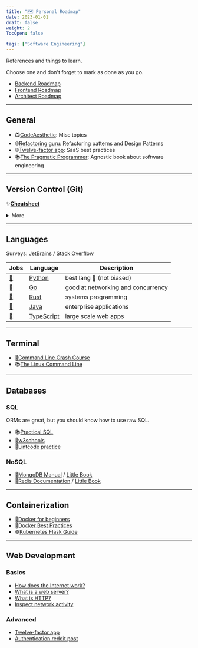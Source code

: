 ```yaml
---
title: "🗺️ Personal Roadmap"
date: 2023-01-01
draft: false
weight: 2
TocOpen: false

tags: ["Software Engineering"]
---
```


References and things to learn.

<!--more-->

Choose one and don't forget to mark as done as you go.

- [Backend Roadmap](https://roadmap.sh/backend/)
- [Frontend Roadmap](https://roadmap.sh/frontend/)
- [Architect Roadmap](https://roadmap.sh/software-architect/)

---

## General

- 📺[CodeAesthetic](https://www.youtube.com/@CodeAesthetic): Misc topics
- 🌐[Refactoring guru](https://refactoring.guru): Refactoring patterns and Design Patterns
- 🌐[Twelve-factor app](https://12factor.net/): SaaS best practices
- 📚[The Pragmatic Programmer](https://pragprog.com/titles/tpp20/the-pragmatic-programmer-20th-anniversary-edition/): Agnostic book about software engineering

---

## Version Control (Git)

✨[**Cheatsheet**](https://training.github.com/downloads/github-git-cheat-sheet/)

<details>
  <summary>More</summary>

- 📺[Git for Poets](https://www.youtube.com/playlist?list=PLRqwX-V7Uu6ZF9C0YMKuns9sLDzK6zoiV)
- 🔒️[Generate and add SSH key](https://docs.github.com/en/authentication/connecting-to-github-with-ssh/adding-a-new-ssh-key-to-your-github-account)
- 📝[Github Quickstart](https://docs.github.com/en/get-started/quickstart/hello-world)
- 🌐[Git Flow](https://nvie.com/posts/a-successful-git-branching-model/) / [Github Flow](https://docs.github.com/en/get-started/quickstart/github-flow)
  / [Gitmoji](https://gitmoji.dev/)
- 💩[Oh Shit, Git!?!](https://ohshitgit.com/)

</details>

---

## Languages

Surveys: [JetBrains](https://www.jetbrains.com/lp/devecosystem-2022/) / [Stack Overflow](https://survey.stackoverflow.co/2022/)

| Jobs                                                                       | Language                  | Description                        |
| -------------------------------------------------------------------------- | ------------------------- | ---------------------------------- |
| [💼](https://www.linkedin.com/jobs/search/?keywords=python&location=Spain) | [Python](/python)         | best lang 🐍 (not biased)          |
| [💼](https://www.linkedin.com/jobs/search/?keywords=Golang&location=Spain) | [Go](/go)                 | good at networking and concurrency |
| [💼](https://www.linkedin.com/jobs/search/?keywords=rust&location=Spain)   | [Rust](/rust)             | systems programming                |
| [💼](https://www.linkedin.com/jobs/search/?keywords=java&location=Spain)   | [Java](/java)             | enterprise applications            |
| [💼](https://www.linkedin.com/jobs/search/?keywords=nodejs&location=Spain) | [TypeScript](/typescript) | large scale web apps               |

---

## Terminal

- 📝[Command Line Crash Course](https://developer.mozilla.org/en-US/docs/Learn/Tools_and_testing/Understanding_client-side_tools/Command_line)
- 📚[The Linux Command Line](https://nostarch.com/tlcl2)

---

## Databases

### SQL

ORMs are great, but you should know how to use raw SQL.

- 📚[Practical SQL](https://www.practicalsql.com/)
- 📝[w3schools](https://www.w3schools.com/sql/)
- 🥋[Lintcode practice](https://www.lintcode.com/problem/?typeId=3)

### NoSQL

- 📗[MongoDB Manual](https://www.mongodb.com/docs/manual) / [Little Book](https://www.openmymind.net/2011/3/28/The-Little-MongoDB-Book/)
- 📕[Redis Documentation](https://redis.io/docs/data-types/tutorial/) / [Little Book](https://www.openmymind.net/2012/1/23/The-Little-Redis-Book/)

---

## Containerization

- 🐋[Docker for beginners](https://testdriven.io/blog/docker-for-beginners/)
- 🎨[Docker Best Practices](https://testdriven.io/blog/docker-best-practices/)
- ☸️[Kubernetes Flask Guide](https://testdriven.io/blog/running-flask-on-kubernetes/)

---

## Web Development

### Basics

- [How does the Internet work?](https://tutorial.djangogirls.org/en/how_the_internet_works/)
- [What is a web server?](https://developer.mozilla.org/en-US/docs/Learn/Common_questions/What_is_a_web_server)
- [What is HTTP?](https://www.cloudflare.com/en-gb/learning/ddos/glossary/hypertext-transfer-protocol-http/)
- [Inspect network activity](https://developer.chrome.com/docs/devtools/network/)

### Advanced

- [Twelve-factor app](https://12factor.net/)
- [Authentication reddit post](https://www.reddit.com/r/nextjs/comments/svr3zy/authentication_with_nextjs_the_dos_and_donts_and/)

